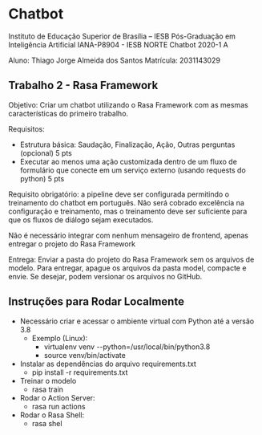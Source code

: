 # Chatbot

Instituto de Educação Superior de Brası́lia – IESB
Pós-Graduação em Inteligência Artificial
IANA-P8904 - IESB NORTE
Chatbot 2020-1 A

Aluno: Thiago Jorge Almeida dos Santos
Matrícula: 2031143029

## Trabalho 2 - Rasa Framework

Objetivo: Criar um chatbot utilizando o Rasa Framework com as mesmas características do primeiro trabalho.

Requisitos:
- Estrutura básica: Saudação, Finalização, Ação, Outras perguntas (opcional) 5 pts
- Executar ao menos uma ação customizada dentro de um fluxo de formulário que conecte em um serviço externo (usando requests do python) 5 pts

Requisito obrigatório: a pipeline deve ser configurada permitindo o treinamento do chatbot em português. Não será cobrado excelência na configuração e treinamento, mas o treinamento deve ser suficiente para que os fluxos de diálogo sejam executados.

Não é necessário integrar com nenhum mensageiro de frontend, apenas entregar o projeto do Rasa Framework

Entrega:
Enviar a pasta do projeto do Rasa Framework sem os arquivos de modelo. Para entregar, apague os arquivos da pasta model, compacte e envie. Se desejar, podem versionar os arquivos no GitHub.

## Instruções para Rodar Localmente

- Necessário criar e acessar o ambiente virtual com Python até a versão 3.8
  - Exemplo (Linux): 
    - virtualenv venv --python=/usr/local/bin/python3.8 
    - source venv/bin/activate
- Instalar as dependências do arquivo requirements.txt
  - pip install -r requirements.txt
- Treinar o modelo
  - rasa train
- Rodar o Action Server:
  - rasa run actions
- Rodar o Rasa Shell:
  - rasa shel